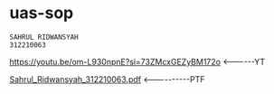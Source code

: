 # uas-sop
```
SAHRUL RIDWANSYAH
312210063
```

https://youtu.be/om-L930npnE?si=73ZMcxGEZyBM172o <------YT

[Sahrul_Ridwansyah_312210063.pdf](https://github.com/user-attachments/files/18443222/Sahrul_Ridwansyah_312210063.pdf) <----------PTF


